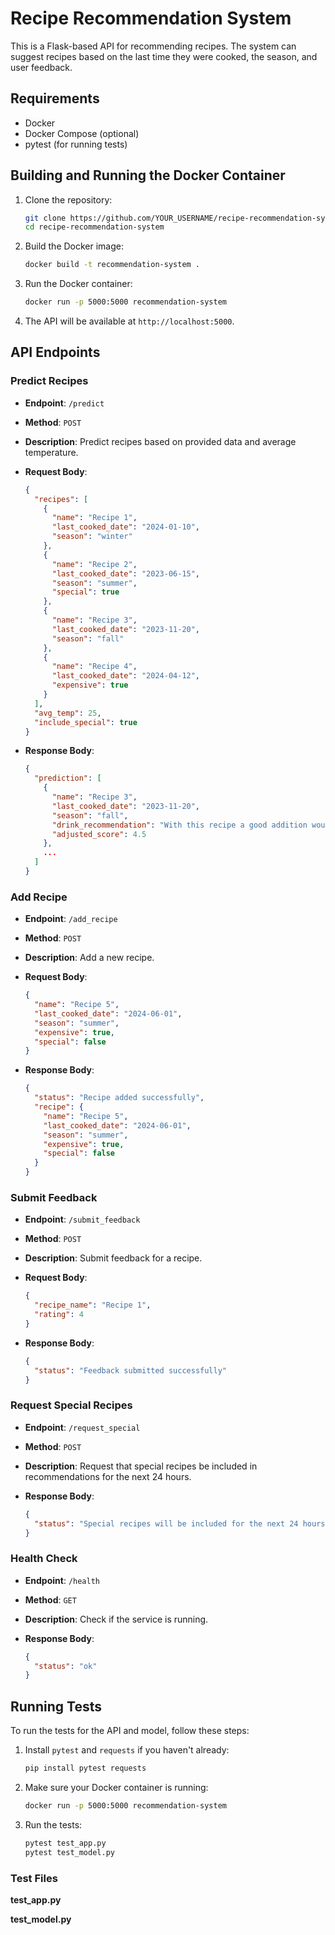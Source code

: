 # Recipe Recommendation System

This is a Flask-based API for recommending recipes. The system can suggest recipes based on the last time they were cooked, the season, and user feedback.

## Requirements

- Docker
- Docker Compose (optional)
- pytest (for running tests)

## Building and Running the Docker Container

1. Clone the repository:

    ```bash
    git clone https://github.com/YOUR_USERNAME/recipe-recommendation-system.git
    cd recipe-recommendation-system
    ```

2. Build the Docker image:

    ```bash
    docker build -t recommendation-system .
    ```

3. Run the Docker container:

    ```bash
    docker run -p 5000:5000 recommendation-system
    ```

4. The API will be available at `http://localhost:5000`.

## API Endpoints

### Predict Recipes

- **Endpoint**: `/predict`
- **Method**: `POST`
- **Description**: Predict recipes based on provided data and average temperature.

- **Request Body**:
    ```json
    {
      "recipes": [
        {
          "name": "Recipe 1",
          "last_cooked_date": "2024-01-10",
          "season": "winter"
        },
        {
          "name": "Recipe 2",
          "last_cooked_date": "2023-06-15",
          "season": "summer",
          "special": true
        },
        {
          "name": "Recipe 3",
          "last_cooked_date": "2023-11-20",
          "season": "fall"
        },
        {
          "name": "Recipe 4",
          "last_cooked_date": "2024-04-12",
          "expensive": true
        }
      ],
      "avg_temp": 25,
      "include_special": true
    }
    ```

- **Response Body**:
    ```json
    {
      "prediction": [
        {
          "name": "Recipe 3",
          "last_cooked_date": "2023-11-20",
          "season": "fall",
          "drink_recommendation": "With this recipe a good addition would be: a cold drink",
          "adjusted_score": 4.5
        },
        ...
      ]
    }
    ```

### Add Recipe

- **Endpoint**: `/add_recipe`
- **Method**: `POST`
- **Description**: Add a new recipe.

- **Request Body**:
    ```json
    {
      "name": "Recipe 5",
      "last_cooked_date": "2024-06-01",
      "season": "summer",
      "expensive": true,
      "special": false
    }
    ```

- **Response Body**:
    ```json
    {
      "status": "Recipe added successfully",
      "recipe": {
        "name": "Recipe 5",
        "last_cooked_date": "2024-06-01",
        "season": "summer",
        "expensive": true,
        "special": false
      }
    }
    ```

### Submit Feedback

- **Endpoint**: `/submit_feedback`
- **Method**: `POST`
- **Description**: Submit feedback for a recipe.

- **Request Body**:
    ```json
    {
      "recipe_name": "Recipe 1",
      "rating": 4
    }
    ```

- **Response Body**:
    ```json
    {
      "status": "Feedback submitted successfully"
    }
    ```

### Request Special Recipes

- **Endpoint**: `/request_special`
- **Method**: `POST`
- **Description**: Request that special recipes be included in recommendations for the next 24 hours.

- **Response Body**:
    ```json
    {
      "status": "Special recipes will be included for the next 24 hours"
    }
    ```

### Health Check

- **Endpoint**: `/health`
- **Method**: `GET`
- **Description**: Check if the service is running.

- **Response Body**:
    ```json
    {
      "status": "ok"
    }
    ```

## Running Tests

To run the tests for the API and model, follow these steps:

1. Install `pytest` and `requests` if you haven't already:

    ```bash
    pip install pytest requests
    ```

2. Make sure your Docker container is running:

    ```bash
    docker run -p 5000:5000 recommendation-system
    ```

3. Run the tests:

    ```bash
    pytest test_app.py
    pytest test_model.py
    ```

### Test Files

**test_app.py** 

**test_model.py**
